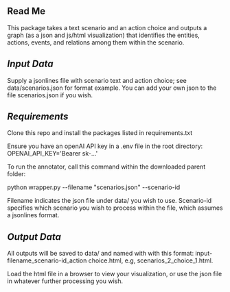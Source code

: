 
## <b>Read Me</b>

This package takes a text scenario and an action choice and outputs a graph (as a json and js/html visualization) that identifies the entities, actions, events, and relations among them within the scenario. 

## <i>Input Data</i>

Supply a jsonlines file with scenario text and action choice; see data/scenarios.json for format example. You can add your own json to the file scenarios.json if you wish.

## <i>Requirements</i>

Clone this repo and  install the packages listed in requirements.txt

Ensure you have an openAI API key in a .env file in the root directory:
OPENAI_API_KEY='Bearer sk-...'

To run the annotator, call this command within the downloaded parent folder:

python wrapper.py --filename "scenarios.json" --scenario-id <line number in the file>

Filename indicates the json file under data/ you wish to use. Scenario-id specifies which scenario you wish to process within the file, which assumes a jsonlines format.

## <i>Output Data</i>

All outputs will be saved to data/ and named with with this format: input-filename_scenario-id_action choice.html, e.g, scenarios_2_choice_1.html. 

Load the html file in a browser to view your visualization, or use the json file in whatever further processing you wish.




